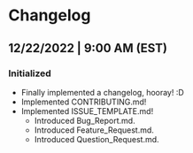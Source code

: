 # Changelog

## 12/22/2022 | 9:00 AM (EST)
### Initialized
- Finally implemented a changelog, hooray! :D
- Implemented CONTRIBUTING.md!
- Implemented ISSUE_TEMPLATE.md!
  - Introduced Bug_Report.md.
  - Introduced Feature_Request.md.
  - Introduced Question_Request.md.